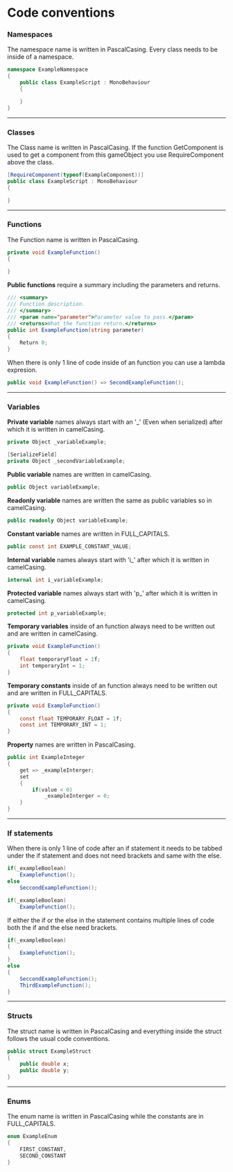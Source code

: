 # Code conventions

### **Namespaces**

The namespace name is written in PascalCasing.
Every class needs to be inside of a namespace.
```cs
namespace ExampleNamespace
{
    public class ExampleScript : MonoBehaviour
    {

    }
}
```

------

### **Classes**

The Class name is written in PascalCasing.
If the function GetComponent is used to get a component from this gameObject you use RequireComponent above the class.
```cs
[RequireComponent(typeof(ExampleComponent))]
public class ExampleScript : MonoBehaviour
{

}
```

------

### **Functions**

The Function name is written in PascalCasing.
```cs
private void ExampleFunction()
{
    
}
```

**Public functions** require a summary including the parameters and returns.
```cs
/// <summary>
/// Function description.
/// </summary>
/// <param name="parameter">Parameter value to pass.</param>
/// <returns>What the function return.</returns>
public int ExampleFunction(string parameter)  
{
    Return 0;
}
```

When there is only 1 line of code inside of an function you can use a lambda expresion.
```cs
public void ExampleFunction() => SecondExampleFunction();
```

------

### **Variables**

**Private variable** names always start with an '_' (Even when serialized) after which it is written in camelCasing.
```cs
private Object _variableExample;

[SerializeField]
private Object _secondVariableExample;
```

**Public variable** names are written in camelCasing.
```cs
public Object variableExample;
```

**Readonly variable** names are written the same as public variables so in camelCasing.
```cs
public readonly Object variableExample;
```

**Constant variable** names are written in FULL_CAPITALS.
```cs
public const int EXAMPLE_CONSTANT_VALUE;
```

**Internal variable** names always start with 'i_' after which it is written in camelCasing.
```cs
internal int i_variableExample;
```

**Protected variable** names always start with 'p_' after which it is written in camelCasing.
```cs
protected int p_variableExample;
```

**Temporary variables** inside of an function always need to be written out and are written in camelCasing.
```cs
private void ExampleFunction()
{
    float temporaryFloat = 1f;
    int temporaryInt = 1; 
}
```

**Temporary constants** inside of an function always need to be written out and are written in FULL_CAPITALS.
```cs
private void ExampleFunction()
{
    const float TEMPORARY_FLOAT = 1f;
    const int TEMPORARY_INT = 1; 
}
```

**Property** names are written in PascalCasing.
```cs
public int ExampleInteger
{
    get => _exampleInterger;
    set 
    {
        if(value < 0)
            _exampleInterger = 0;
    }
}
```

------

### **If statements**

When there is only 1 line of code after an if statement it needs to be tabbed under the if statement and does not need brackets and same with the else.
```cs
if(_exampleBoolean)
    ExampleFunction();
else
    SeccondExampleFunction();

if(_exampleBoolean)
    ExampleFunction();
```

If either the if or the else in the statement contains multiple lines of code both the if and the else need brackets.
```cs
if(_exampleBoolean)
{
    ExampleFunction();
}
else
{
    SeccondExampleFunction();
    ThirdExampleFunction();
}
```

------

### **Structs**

The struct name is written in PascalCasing and everything inside the struct follows the usual code conventions.
```cs
public struct ExampleStruct
{
    public double x;
    public double y;
}
```

------

### **Enums**

The enum name is written in PascalCasing while the constants are in FULL_CAPITALS.
```cs
enum ExampleEnum
{
    FIRST_CONSTANT,
    SECOND_CONSTANT
}
```

